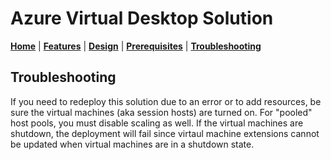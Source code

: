 # Azure Virtual Desktop Solution

[**Home**](../README.md) | [**Features**](./features.md) | [**Design**](./design.md) | [**Prerequisites**](./prerequisites.md) | [**Troubleshooting**](./troubleshooting.md)

## Troubleshooting

If you need to redeploy this solution due to an error or to add resources, be sure the virtual machines (aka session hosts) are turned on.  For "pooled" host pools, you must disable scaling as well.  If the virtual machines are shutdown, the deployment will fail since virtaul machine extensions cannot be updated when virtual machines are in a shutdown state.
